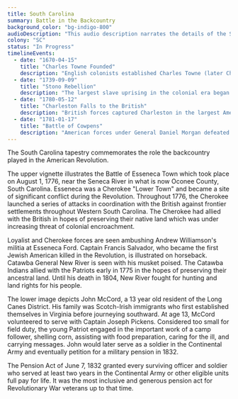 ```yaml
---
title: South Carolina
summary: Battle in the Backcountry
background_color: "bg-indigo-800"
audioDescription: "This audio description narrates the details of the South Carolina Tapestry, which depicts the state's colonial heritage, its role in the American Revolution, and its unique Lowcountry culture."
colony: "SC"
status: "In Progress"
timelineEvents:
  - date: "1670-04-15"
    title: "Charles Towne Founded"
    description: "English colonists established Charles Towne (later Charleston), the first permanent European settlement in South Carolina, which would become a major port and cultural center."
  - date: "1739-09-09"
    title: "Stono Rebellion"
    description: "The largest slave uprising in the colonial era began near the Stono River, leading to stricter slave codes but also highlighting the resistance to the institution of slavery."
  - date: "1780-05-12"
    title: "Charleston Falls to the British"
    description: "British forces captured Charleston in the largest American defeat of the Revolutionary War, beginning a period of British occupation in South Carolina."
  - date: "1781-01-17"
    title: "Battle of Cowpens"
    description: "American forces under General Daniel Morgan defeated the British under Lieutenant Colonel Banastre Tarleton in one of the most decisive tactical victories of the Revolutionary War."
---
```


The South Carolina tapestry commemorates the role the backcountry played in the American Revolution. 

The upper vignette illustrates the Battle of Esseneca Town which took place on August 1, 1776, near the Seneca River in
what is now Oconee County, South Carolina. Esseneca was a Cherokee "Lower Town" and became a site of significant conflict during 
the Revolution. Throughout 1776, the Cherokee launched a series of attacks in coordination with the British against 
frontier settlements throughout Western South Carolina. The Cherokee had allied with the British in hopes of preserving 
their native land which was under increasing threat of colonial encroachment. 

Loyalist and Cherokee forces are seen ambushing Andrew Williamson's militia at Esseneca Ford. Captain Francis Salvador, who
became the first Jewish American killed in the Revolution, is illustrated on horseback. Catawba General New River is seen with
his musket poised. The Catawba Indians allied with the Patriots early in 1775 in the hopes of preserving their ancestral land. 
Until his death in 1804, New River fought for hunting and land rights for his people. 

The lower image depicts John McCord, a 13 year old resident of the Long Canes District. His family was Scotch-Irish immigrants
who first established themselves in Virginia before journeying southward. At age 13, McCord volunteered to serve with 
Captain Joseph Pickens. Considered too small for field duty, the young Patriot engaged in the important work of a camp follower, 
shelling corn, assisting with food preparation, caring for the ill, and carrying messages.
John would later serve as a soldier in the Continental Army and eventually petition for a military pension in 1832. 

The Pension Act of June 7, 1832 granted every surviving officer and soldier who served at least two years in the Continental 
Army or other eligible units full pay for life. It was the most inclusive and generous pension act for Revolutionary War
veterans up to that time. 